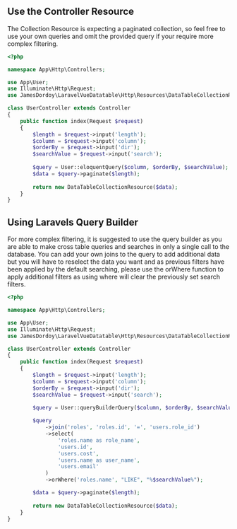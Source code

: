 ## Use the Controller Resource

<p class="wrap-text">
The Collection Resource is expecting a paginated collection, so feel free to use your own queries and omit the provided query if your require more complex filtering.
</p>

```php
<?php

namespace App\Http\Controllers;

use App\User;
use Illuminate\Http\Request;
use JamesDordoy\LaravelVueDatatable\Http\Resources\DataTableCollectionResource;

class UserController extends Controller
{
    public function index(Request $request)
    {   
        $length = $request->input('length');
        $column = $request->input('column');
        $orderBy = $request->input('dir');
        $searchValue = $request->input('search');
        
        $query = User::eloquentQuery($column, $orderBy, $searchValue);
        $data = $query->paginate($length);
        
        return new DataTableCollectionResource($data);
    }
}
```

## Using Laravels Query Builder

<p class="wrap-text">
For more complex filtering, it is suggested to use the query builder as you are able to make cross table queries and searches in only a single call to the database. You can add your own joins to the query to add additional data but you will have to reselect the data you want and as previous filters have been applied by the default searching, please use the orWhere function to apply additional filters as using where will clear the previously set search filters.
</p>

```php
<?php

namespace App\Http\Controllers;

use App\User;
use Illuminate\Http\Request;
use JamesDordoy\LaravelVueDatatable\Http\Resources\DataTableCollectionResource;

class UserController extends Controller
{
    public function index(Request $request)
    {   
        $length = $request->input('length');
        $column = $request->input('column');
        $orderBy = $request->input('dir');
        $searchValue = $request->input('search');
        
        $query = User::queryBuilderQuery($column, $orderBy, $searchValue);

        $query
            ->join('roles', 'roles.id', '=', 'users.role_id')
            ->select(
                'roles.name as role_name',
                'users.id',
                'users.cost',
                'users.name as user_name',
                'users.email'
            )
            ->orWhere('roles.name', "LIKE", "%$searchValue%");

        $data = $query->paginate($length);
        
        return new DataTableCollectionResource($data);
    }
}
```